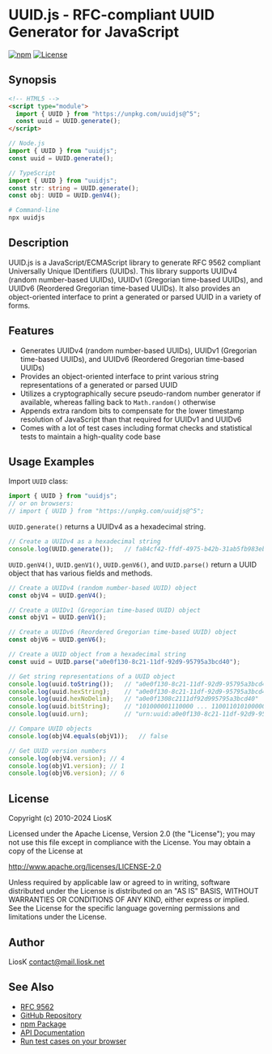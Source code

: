 # UUID.js - RFC-compliant UUID Generator for JavaScript

[![npm](https://img.shields.io/npm/v/uuidjs)](https://www.npmjs.com/package/uuidjs)
[![License](https://img.shields.io/npm/l/uuidjs)](https://github.com/LiosK/UUID.js/blob/master/LICENSE.txt)

## Synopsis

```html
<!-- HTML5 -->
<script type="module">
  import { UUID } from "https://unpkg.com/uuidjs@^5";
  const uuid = UUID.generate();
</script>
```

```javascript
// Node.js
import { UUID } from "uuidjs";
const uuid = UUID.generate();
```

```typescript
// TypeScript
import { UUID } from "uuidjs";
const str: string = UUID.generate();
const obj: UUID = UUID.genV4();
```

```bash
# Command-line
npx uuidjs
```

## Description

UUID.js is a JavaScript/ECMAScript library to generate RFC 9562 compliant
Universally Unique IDentifiers (UUIDs). This library supports UUIDv4 (random
number-based UUIDs), UUIDv1 (Gregorian time-based UUIDs), and UUIDv6 (Reordered
Gregorian time-based UUIDs). It also provides an object-oriented interface to
print a generated or parsed UUID in a variety of forms.

## Features

- Generates UUIDv4 (random number-based UUIDs), UUIDv1 (Gregorian time-based
  UUIDs), and UUIDv6 (Reordered Gregorian time-based UUIDs)
- Provides an object-oriented interface to print various string representations
  of a generated or parsed UUID
- Utilizes a cryptographically secure pseudo-random number generator if
  available, whereas falling back to `Math.random()` otherwise
- Appends extra random bits to compensate for the lower timestamp resolution of
  JavaScript than that required for UUIDv1 and UUIDv6
- Comes with a lot of test cases including format checks and statistical tests
  to maintain a high-quality code base

## Usage Examples

Import `UUID` class:

```javascript
import { UUID } from "uuidjs";
// or on browsers:
// import { UUID } from "https://unpkg.com/uuidjs@^5";
```

`UUID.generate()` returns a UUIDv4 as a hexadecimal string.

```javascript
// Create a UUIDv4 as a hexadecimal string
console.log(UUID.generate());   // fa84cf42-ffdf-4975-b42b-31ab5fb983eb
```

`UUID.genV4()`, `UUID.genV1()`, `UUID.genV6()`, and `UUID.parse()` return a UUID
object that has various fields and methods.

```javascript
// Create a UUIDv4 (random number-based UUID) object
const objV4 = UUID.genV4();

// Create a UUIDv1 (Gregorian time-based UUID) object
const objV1 = UUID.genV1();

// Create a UUIDv6 (Reordered Gregorian time-based UUID) object
const objV6 = UUID.genV6();

// Create a UUID object from a hexadecimal string
const uuid = UUID.parse("a0e0f130-8c21-11df-92d9-95795a3bcd40");

// Get string representations of a UUID object
console.log(uuid.toString());   // "a0e0f130-8c21-11df-92d9-95795a3bcd40"
console.log(uuid.hexString);    // "a0e0f130-8c21-11df-92d9-95795a3bcd40"
console.log(uuid.hexNoDelim);   // "a0e0f1308c2111df92d995795a3bcd40"
console.log(uuid.bitString);    // "101000001110000 ... 1100110101000000"
console.log(uuid.urn);          // "urn:uuid:a0e0f130-8c21-11df-92d9-95795a3bcd40"

// Compare UUID objects
console.log(objV4.equals(objV1));   // false

// Get UUID version numbers
console.log(objV4.version); // 4
console.log(objV1.version); // 1
console.log(objV6.version); // 6
```

## License

Copyright (c) 2010-2024 LiosK

Licensed under the Apache License, Version 2.0 (the "License"); you may not use
this file except in compliance with the License. You may obtain a copy of the
License at

http://www.apache.org/licenses/LICENSE-2.0

Unless required by applicable law or agreed to in writing, software distributed
under the License is distributed on an "AS IS" BASIS, WITHOUT WARRANTIES OR
CONDITIONS OF ANY KIND, either express or implied. See the License for the
specific language governing permissions and limitations under the License.

## Author

LiosK <contact@mail.liosk.net>

## See Also

- [RFC 9562](https://www.rfc-editor.org/rfc/rfc9562)
- [GitHub Repository](https://github.com/LiosK/UUID.js)
- [npm Package](https://www.npmjs.com/package/uuidjs)
- [API Documentation](https://liosk.github.io/UUID.js/docs/)
- [Run test cases on your browser](https://liosk.github.io/UUID.js/test/)
